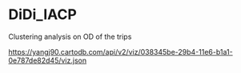 # DiDi_IACP

Clustering analysis on OD of the trips

https://yangj90.cartodb.com/api/v2/viz/038345be-29b4-11e6-b1a1-0e787de82d45/viz.json
